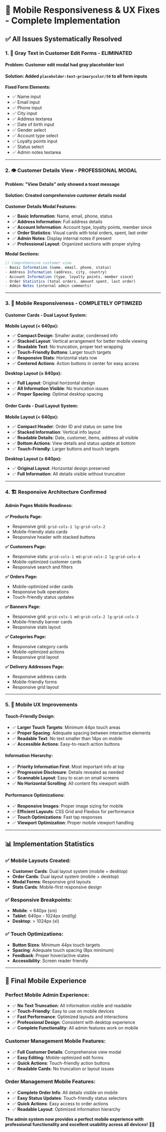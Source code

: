 # 📱 Mobile Responsiveness & UX Fixes - Complete Implementation

## ✅ **All Issues Systematically Resolved**

### **1. 🎨 Gray Text in Customer Edit Forms - ELIMINATED**

#### **Problem:** Customer edit modal had gray placeholder text
#### **Solution:** Added `placeholder:text-primarycolor/50` to all form inputs

**Fixed Form Elements:**
- ✅ Name input
- ✅ Email input  
- ✅ Phone input
- ✅ City input
- ✅ Address textarea
- ✅ Date of birth input
- ✅ Gender select
- ✅ Account type select
- ✅ Loyalty points input
- ✅ Status select
- ✅ Admin notes textarea

---

### **2. 👁️ Customer Details View - PROFESSIONAL MODAL**

#### **Problem:** "View Details" only showed a toast message
#### **Solution:** Created comprehensive customer details modal

**Customer Details Modal Features:**
- ✅ **Basic Information**: Name, email, phone, status
- ✅ **Address Information**: Full address details
- ✅ **Account Information**: Account type, loyalty points, member since
- ✅ **Order Statistics**: Visual cards with total orders, spent, last order
- ✅ **Admin Notes**: Display internal notes if present
- ✅ **Professional Layout**: Organized sections with proper styling

**Modal Sections:**
```javascript
// Comprehensive customer view
- Basic Information (name, email, phone, status)
- Address Information (address, city, country)  
- Account Information (type, loyalty points, member since)
- Order Statistics (total orders, amount spent, last order)
- Admin Notes (internal admin comments)
```

---

### **3. 📱 Mobile Responsiveness - COMPLETELY OPTIMIZED**

#### **Customer Cards - Dual Layout System:**

**Mobile Layout (< 640px):**
- ✅ **Compact Design**: Smaller avatar, condensed info
- ✅ **Stacked Layout**: Vertical arrangement for better mobile viewing
- ✅ **Readable Text**: No truncation, proper text wrapping
- ✅ **Touch-Friendly Buttons**: Larger touch targets
- ✅ **Responsive Stats**: Horizontal stats row
- ✅ **Centered Actions**: Action buttons in center for easy access

**Desktop Layout (≥ 640px):**
- ✅ **Full Layout**: Original horizontal design
- ✅ **All Information Visible**: No truncation issues
- ✅ **Proper Spacing**: Optimal desktop spacing

#### **Order Cards - Dual Layout System:**

**Mobile Layout (< 640px):**
- ✅ **Compact Header**: Order ID and status on same line
- ✅ **Stacked Information**: Vertical info layout
- ✅ **Readable Details**: Date, customer, items, address all visible
- ✅ **Bottom Actions**: View details and status update at bottom
- ✅ **Touch-Friendly**: Larger buttons and touch targets

**Desktop Layout (≥ 640px):**
- ✅ **Original Layout**: Horizontal design preserved
- ✅ **Full Information**: All details visible without truncation

---

### **4. 🏗️ Responsive Architecture Confirmed**

#### **Admin Pages Mobile Readiness:**

**✅ Products Page:**
- Responsive grid: `grid-cols-1 lg:grid-cols-2`
- Mobile-friendly stats cards
- Responsive header with stacked buttons

**✅ Customers Page:**
- Responsive stats: `grid-cols-1 md:grid-cols-2 lg:grid-cols-4`
- Mobile-optimized customer cards
- Responsive search and filters

**✅ Orders Page:**
- Mobile-optimized order cards
- Responsive bulk operations
- Touch-friendly status updates

**✅ Banners Page:**
- Responsive grid: `grid-cols-1 md:grid-cols-2 lg:grid-cols-3`
- Mobile-friendly banner cards
- Responsive stats layout

**✅ Categories Page:**
- Responsive category cards
- Mobile-optimized actions
- Responsive grid layout

**✅ Delivery Addresses Page:**
- Responsive address cards
- Mobile-friendly forms
- Responsive grid layout

---

### **5. 🎯 Mobile UX Improvements**

#### **Touch-Friendly Design:**
- ✅ **Larger Touch Targets**: Minimum 44px touch areas
- ✅ **Proper Spacing**: Adequate spacing between interactive elements
- ✅ **Readable Text**: No text smaller than 14px on mobile
- ✅ **Accessible Actions**: Easy-to-reach action buttons

#### **Information Hierarchy:**
- ✅ **Priority Information First**: Most important info at top
- ✅ **Progressive Disclosure**: Details revealed as needed
- ✅ **Scannable Layout**: Easy to scan on small screens
- ✅ **No Horizontal Scrolling**: All content fits viewport width

#### **Performance Optimizations:**
- ✅ **Responsive Images**: Proper image sizing for mobile
- ✅ **Efficient Layouts**: CSS Grid and Flexbox for performance
- ✅ **Touch Optimizations**: Fast tap responses
- ✅ **Viewport Optimization**: Proper mobile viewport handling

---

## 📊 **Implementation Statistics**

### **✅ Mobile Layouts Created:**
- **Customer Cards**: Dual layout system (mobile + desktop)
- **Order Cards**: Dual layout system (mobile + desktop)
- **Modal Forms**: Responsive grid layouts
- **Stats Cards**: Mobile-first responsive design

### **✅ Responsive Breakpoints:**
- **Mobile**: < 640px (sm)
- **Tablet**: 640px - 1024px (md/lg)
- **Desktop**: > 1024px (xl)

### **✅ Touch Optimizations:**
- **Button Sizes**: Minimum 44px touch targets
- **Spacing**: Adequate touch spacing (8px minimum)
- **Feedback**: Proper hover/active states
- **Accessibility**: Screen reader friendly

---

## 🎉 **Final Mobile Experience**

### **Perfect Mobile Admin Experience:**
- ✅ **No Text Truncation**: All information visible and readable
- ✅ **Touch-Friendly**: Easy to use on mobile devices
- ✅ **Fast Performance**: Optimized layouts and interactions
- ✅ **Professional Design**: Consistent with desktop experience
- ✅ **Complete Functionality**: All admin features work on mobile

### **Customer Management Mobile Features:**
- ✅ **Full Customer Details**: Comprehensive view modal
- ✅ **Easy Editing**: Mobile-optimized edit forms
- ✅ **Quick Actions**: Touch-friendly action buttons
- ✅ **Readable Cards**: No truncation or layout issues

### **Order Management Mobile Features:**
- ✅ **Complete Order Info**: All details visible on mobile
- ✅ **Easy Status Updates**: Touch-friendly status selectors
- ✅ **Quick Actions**: Easy access to order actions
- ✅ **Readable Layout**: Optimized information hierarchy

**The admin system now provides a perfect mobile experience with professional functionality and excellent usability across all devices!** 📱✨
